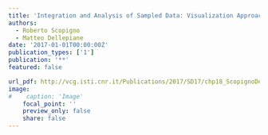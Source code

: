 ```yaml
---
title: 'Integration and Analysis of Sampled Data: Visualization Approaches and Platforms'
authors:
  - Roberto Scopigno
  - Matteo Dellepiane
date: '2017-01-01T00:00:00Z'
publication_types: ['1']
publication: '**'
featured: false

url_pdf: http://vcg.isti.cnr.it/Publications/2017/SD17/chp18_ScopignoDellepiane.pdf
image:
#    caption: 'Image'
    focal_point: ''
    preview_only: false
    share: false
---
```

